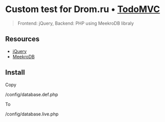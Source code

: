 # Custom test for Drom.ru • [TodoMVC](http://todomvc.com)

> Frontend: jQuery, Backend: PHP using MeekroDB libraly

## Resources

- [jQuery](https://jquery.com/)
- [MeekroDB](http://meekro.com/)


## Install

Copy

/config/database.def.php

To

/config/database.live.php